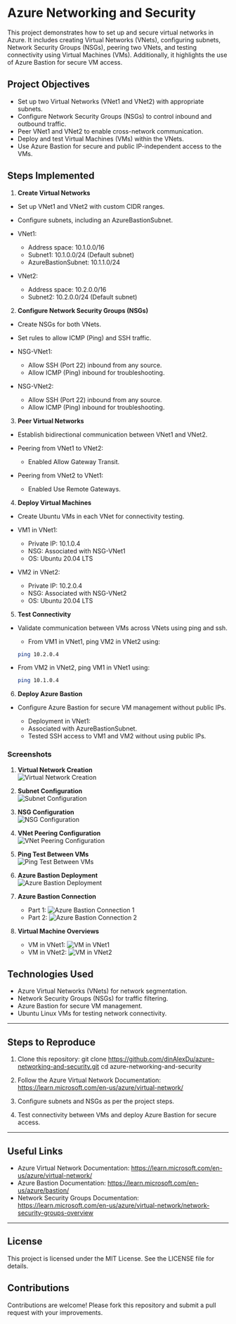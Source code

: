 # Azure Networking and Security

This project demonstrates how to set up and secure virtual networks in Azure. It includes creating Virtual Networks (VNets), configuring subnets, Network Security Groups (NSGs), peering two VNets, and testing connectivity using Virtual Machines (VMs). Additionally, it highlights the use of Azure Bastion for secure VM access.

## Project Objectives
  - Set up two Virtual Networks (VNet1 and VNet2) with appropriate subnets.
  - Configure Network Security Groups (NSGs) to control inbound and outbound traffic.  
  - Peer VNet1 and VNet2 to enable cross-network communication.
  - Deploy and test Virtual Machines (VMs) within the VNets.
  - Use Azure Bastion for secure and public IP-independent access to the VMs.


## Steps Implemented

1. **Create Virtual Networks**
  - Set up VNet1 and VNet2 with custom CIDR ranges.
  - Configure subnets, including an AzureBastionSubnet.

  - VNet1:
     - Address space: 10.1.0.0/16
     - Subnet1: 10.1.0.0/24 (Default subnet)
     - AzureBastionSubnet: 10.1.1.0/24
   - VNet2:
     - Address space: 10.2.0.0/16
     - Subnet2: 10.2.0.0/24 (Default subnet)
  
2. **Configure Network Security Groups (NSGs)**
  - Create NSGs for both VNets.
  - Set rules to allow ICMP (Ping) and SSH traffic.

   - NSG-VNet1:
     - Allow SSH (Port 22) inbound from any source.
     - Allow ICMP (Ping) inbound for troubleshooting.
   - NSG-VNet2:
     - Allow SSH (Port 22) inbound from any source.
     - Allow ICMP (Ping) inbound for troubleshooting.
 
3. **Peer Virtual Networks**
  - Establish bidirectional communication between VNet1 and VNet2.

   - Peering from VNet1 to VNet2:
     - Enabled Allow Gateway Transit.
   - Peering from VNet2 to VNet1:
     - Enabled Use Remote Gateways.
    
4. **Deploy Virtual Machines**
  - Create Ubuntu VMs in each VNet for connectivity testing.

   - VM1 in VNet1:
     - Private IP: 10.1.0.4
     - NSG: Associated with NSG-VNet1
     - OS: Ubuntu 20.04 LTS
   - VM2 in VNet2:
     - Private IP: 10.2.0.4
     - NSG: Associated with NSG-VNet2
     - OS: Ubuntu 20.04 LTS

5. **Test Connectivity**
  - Validate communication between VMs across VNets using ping and ssh.

    - From VM1 in VNet1, ping VM2 in VNet2 using:
     ```bash
     ping 10.2.0.4
     ```
   - From VM2 in VNet2, ping VM1 in VNet1 using:
     ```bash
     ping 10.1.0.4
     ```
    
6. **Deploy Azure Bastion**
  - Configure Azure Bastion for secure VM management without public IPs.

    - Deployment in VNet1:
     - Associated with AzureBastionSubnet.
     - Tested SSH access to VM1 and VM2 without using public IPs.

### Screenshots

1. **Virtual Network Creation**  
   ![Virtual Network Creation](./images/virtual-network-creation.png)

2. **Subnet Configuration**  
   ![Subnet Configuration](./images/subnets-configuration.png)

3. **NSG Configuration**  
   ![NSG Configuration](./images/nsg-configuration.png)

4. **VNet Peering Configuration**  
   ![VNet Peering Configuration](./images/vnet-peering-configuration.png)

5. **Ping Test Between VMs**  
   ![Ping Test Between VMs](./images/ping-test-between-vms.png)

6. **Azure Bastion Deployment**  
   ![Azure Bastion Deployment](./images/azure-bastion-creation.png)

7. **Azure Bastion Connection**  
   - Part 1: ![Azure Bastion Connection 1](./images/azure-bastion-connection-1.png)  
   - Part 2: ![Azure Bastion Connection 2](./images/azure-bastion-connection-2.png)

8. **Virtual Machine Overviews**  
   - VM in VNet1: ![VM in VNet1](./images/virtual-machine-1-overview.png)  
   - VM in VNet2: ![VM in VNet2](./images/virtual-machine-2-overview.png)


## Technologies Used
  - Azure Virtual Networks (VNets) for network segmentation.
  - Network Security Groups (NSGs) for traffic filtering.
  - Azure Bastion for secure VM management.
  - Ubuntu Linux VMs for testing network connectivity.

---

## Steps to Reproduce

1. Clone this repository:
   git clone https://github.com/dinAlexDu/azure-networking-and-security.git
   cd azure-networking-and-security

2. Follow the Azure Virtual Network Documentation:
   https://learn.microsoft.com/en-us/azure/virtual-network/

3. Configure subnets and NSGs as per the project steps.

4. Test connectivity between VMs and deploy Azure Bastion for secure access.

---

## Useful Links

- Azure Virtual Network Documentation: https://learn.microsoft.com/en-us/azure/virtual-network/
- Azure Bastion Documentation: https://learn.microsoft.com/en-us/azure/bastion/
- Network Security Groups Documentation: https://learn.microsoft.com/en-us/azure/virtual-network/network-security-groups-overview

---

## License
This project is licensed under the MIT License. See the LICENSE file for details.

## Contributions
Contributions are welcome! Please fork this repository and submit a pull request with your improvements.


